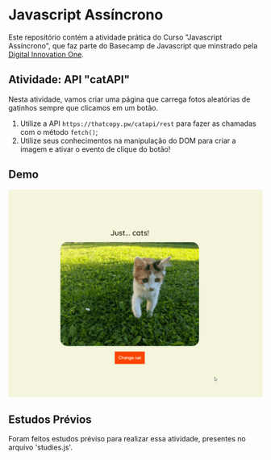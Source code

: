 # Javascript Assíncrono

Este repositório contém a atividade prática do Curso "Javascript Assíncrono", que faz parte do Basecamp de Javascript que minstrado pela [Digital Innovation One](https://digitalinnovation.one/).

## Atividade: API "catAPI"

Nesta atividade, vamos criar uma página que carrega fotos aleatórias de gatinhos sempre que clicamos em um botão.

1. Utilize a API `https://thatcopy.pw/catapi/rest` para fazer as chamadas com o método `fetch()`;
2. Utilize seus conhecimentos na manipulação do DOM para criar a imagem e ativar o evento de clique do botão!

## Demo

![catAPI](./api-cats.gif)

## Estudos Prévios

Foram feitos estudos préviso para realizar essa atividade, presentes no arquivo 'studies.js'.
